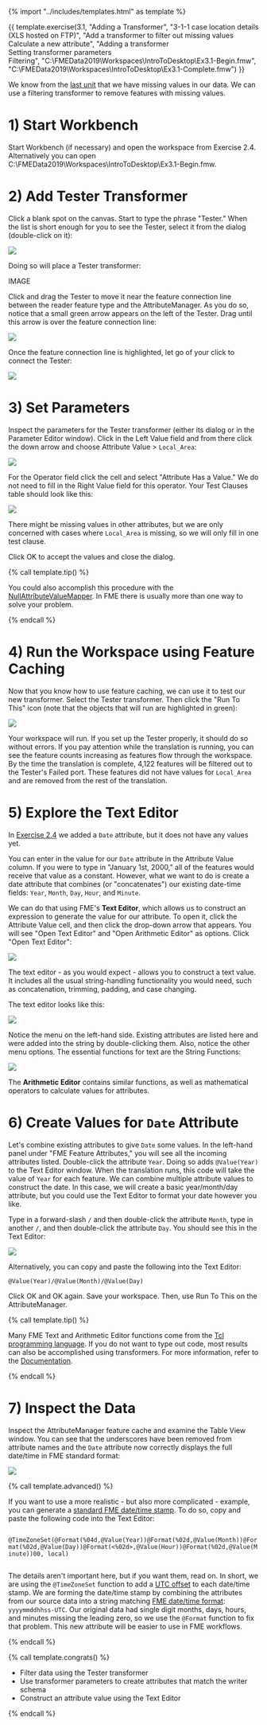 {% import "../includes/templates.html" as template %}

{{ template.exercise(3.1,
               "Adding a Transformer",
               "3-1-1 case location details (XLS hosted on FTP)",
               "Add a transformer to filter out missing values<br>Calculate a new attribute",
               "Adding a transformer<br>Setting transformer parameters<br>Filtering",
               "C:\\FMEData2019\\Workspaces\\IntroToDesktop\\Ex3.1-Begin.fmw",
               "C:\\FMEData2019\\Workspaces\\IntroToDesktop\\Ex3.1-Complete.fmw")
}}

We know from the [last unit](..\2.translations\2.05.ex2.2.md) that we have missing values in our data. We can use a filtering transformer to remove features with missing values.

# 1) Start Workbench

Start Workbench (if necessary) and open the workspace from Exercise 2.4. Alternatively you can open C:\\FMEData2019\\Workspaces\\IntroToDesktop\\Ex3.1-Begin.fmw.

# 2) Add Tester Transformer

Click a blank spot on the canvas. Start to type the phrase "Tester." When the list is short enough for you to see the Tester, select it from the dialog (double-click on it):

![](./Images/tester-quick-add.png)

Doing so will place a Tester transformer:

IMAGE

Click and drag the Tester to move it near the feature connection line between the reader feature type and the AttributeManager. As you do so, notice that a small green arrow appears on the left of the Tester. Drag until this arrow is over the feature connection line:

![](./Images/tester-drag.png)

Once the feature connection line is highlighted, let go of your click to connect the Tester:

![](./Images/tester.png)

# 3) Set Parameters

Inspect the parameters for the Tester transformer (either its dialog or in the Parameter Editor window). Click in the Left Value field and from there click the down arrow and choose Attribute Value &gt; `Local_Area`:

![](./Images/tester-left.png)

For the Operator field click the cell and select "Attribute Has a Value." We do not need to fill in the Right Value field for this operator. Your Test Clauses table should look like this:

![](./Images/tester-operator.png)

There might be missing values in other attributes, but we are only concerned with cases where `Local_Area` is missing, so we will only fill in one test clause.

Click OK to accept the values and close the dialog.

{% call template.tip() %}

<p>
  You could also accomplish this procedure with the <a href="http://docs.safe.com/fme/html/FME_Desktop_Documentation/FME_Transformers/Transformers/nullattributemapper.htm">NullAttributeValueMapper</a>. In FME there is usually more than one way to solve your problem.
</p>

{% endcall %}

# 4) Run the Workspace using Feature Caching

Now that you know how to use feature caching, we can use it to test our new transformer. Select the Tester transformer. Then click the "Run To This" icon (note that the objects that will run are highlighted in green):

![](./Images/tester-run-to-this.png)

Your workspace will run. If you set up the Tester properly, it should do so without errors. If you pay attention while the translation is running, you can see the feature counts increasing as features flow through the workspace. By the time the translation is complete, 4,122 features will be filtered out to the Tester's Failed port. These features did not have values for `Local_Area` and are removed from the rest of the translation.

# 5) Explore the Text Editor

In [Exercise 2.4](../2.translations/2.09.ex2.4.md) we added a `Date` attribute, but it does not have any values yet.

You can enter in the value for our `Date` attribute in the Attribute Value column. If you were to type in "January 1st, 2000," all of the features would receive that value as a constant. However, what we want to do is create a date attribute that combines (or "concatenates") our existing date-time fields: `Year`, `Month`, `Day`, `Hour`, and `Minute`.

We can do that using FME's **Text Editor**, which allows us to construct an expression to generate the value for our attribute. To open it, click the Attribute Value cell, and then click the drop-down arrow that appears. You will see "Open Text Editor" and "Open Arithmetic Editor" as options. Click "Open Text Editor":

![](./Images/attribute-manager-text-editor.png)

The text editor - as you would expect - allows you to construct a text value. It includes all the usual string-handling functionality you would need, such as concatenation, trimming, padding, and case changing.

The text editor looks like this:

![](./Images/text-editor.png)

Notice the menu on the left-hand side. Existing attributes are listed here and were added into the string by double-clicking them. Also, notice the other menu options. The essential functions for text are the String Functions:

![](./Images/Img4.017.AttributeManagerTextEditStrings.png)

The **Arithmetic Editor** contains similar functions, as well as mathematical operators to calculate values for attributes.

# 6) Create Values for `Date` Attribute

Let's combine existing attributes to give `Date` some values. In the left-hand panel under "FME Feature Attributes," you will see all the incoming attributes listed. Double-click the attribute `Year`. Doing so adds `@Value(Year)` to the Text Editor window. When the translation runs, this code will take the value of `Year` for each feature. We can combine multiple attribute values to construct the date. In this case, we will create a basic year/month/day attribute, but you could use the Text Editor to format your date however you like.

Type in a forward-slash `/` and then double-click the attribute `Month`, type in another `/`, and then double-click the attribute `Day`. You should see this in the Text Editor:

![](./Images/text-editor-date.png)

Alternatively, you can copy and paste the following into the Text Editor:

```
@Value(Year)/@Value(Month)/@Value(Day)
```

Click OK and OK again. Save your workspace. Then, use Run To This on the AttributeManager.

{% call template.tip() %}

Many FME Text and Arithmetic Editor functions come from the <a href="https://en.wikipedia.org/wiki/Tcl">Tcl programming language</a>. If you do not want to type out code, most results can also be accomplished using transformers. For more information, refer to the <a href="http://docs.safe.com/fme/html/FME_Desktop_Documentation/FME_Workbench/!Transformer_Parameters/text_editor.htm">Documentation</a>.

{% endcall %}

# 7) Inspect the Data

Inspect the AttributeManager feature cache and examine the Table View window. You can see that the underscores have been removed from attribute names and the `Date` attribute now correctly displays the full date/time in FME standard format:

![](./Images/results-table.png)

{% call template.advanced() %}

<p>
  If you want to use a more realistic - but also more complicated - example, you can generate a <a href="https://docs.safe.com/fme/html/FME_Desktop_Documentation/FME_Workbench/!Transformer_Parameters/standard_fme_date_time_format.htm">standard FME date/time stamp</a>. To do so, copy and paste the following code into the Text Editor:
  <br>
  <code>
    @TimeZoneSet(@Format(%04d,@Value(Year))@Format(%02d,@Value(Month))@Format(%02d,@Value(Day))@Format(<%02d></%02d>,@Value(Hour))@Format(%02d,@Value(Minute))00, local)
  </code>
</p>

<p>
  The details aren't important here, but if you want them, read on. In short, we are using the <code>@TimeZoneSet</code> function to add a <a href="https://en.wikipedia.org/wiki/UTC_offset">UTC offset</a> to each date/time stamp. We are forming the date/time stamp by combining the attributes from our source data into a string matching <a href="https://docs.safe.com/fme/html/FME_Desktop_Documentation/FME_Workbench/!Transformer_Parameters/standard_fme_date_time_format.htm">FME date/time format</a>: <code>yyyymmddhhss-UTC</code>. Our original data had single digit months, days, hours, and minutes missing the leading zero, so we use the <code>@Format</code> function to fix that problem. This new attribute will be easier to use in FME workflows.
</p>

{% endcall %}

{% call template.congrats() %}

<ul>
  <li>Filter data using the Tester transformer</li>
  <li>Use transformer parameters to create attributes that match the writer schema</li>
  <li>Construct an attribute value using the Text Editor</li>
</ul>

{% endcall %}
